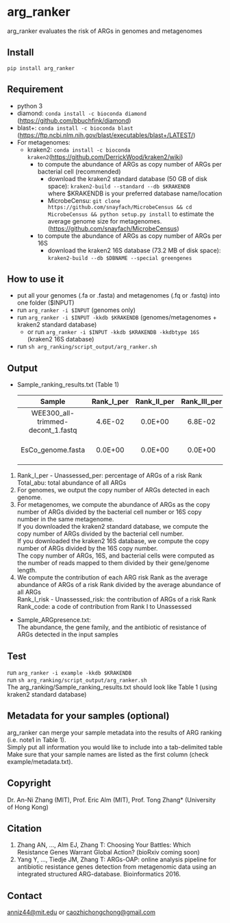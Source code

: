 # arg_ranker
arg_ranker evaluates the risk of ARGs in genomes and metagenomes

## Install
`pip install arg_ranker`

## Requirement
* python 3
* diamond: `conda install -c bioconda diamond` (https://github.com/bbuchfink/diamond)
* blast+: `conda install -c bioconda blast` (https://ftp.ncbi.nlm.nih.gov/blast/executables/blast+/LATEST/)
* For metagenomes:
    * kraken2: `conda install -c bioconda kraken2`(https://github.com/DerrickWood/kraken2/wiki)
        * to compute the abundance of ARGs as copy number of ARGs per bacterial cell (recommended)
            * download the kraken2 standard database (50 GB of disk space): `kraken2-build --standard --db $KRAKENDB` \
            where $KRAKENDB is your preferred database name/location
            * MicrobeCensu: `git clone https://github.com/snayfach/MicrobeCensus && cd MicrobeCensus && python setup.py install` to estimate the average genome size for metagenomes.
            (https://github.com/snayfach/MicrobeCensus)
        * to compute the abundance of ARGs as copy number of ARGs per 16S
            * download the kraken2 16S database (73.2 MB of disk space): `kraken2-build --db $DBNAME --special greengenes`

## How to use it
* put all your genomes (.fa or .fasta) and metagenomes (.fq or .fastq) into one folder ($INPUT)
* run `arg_ranker -i $INPUT` (genomes only)
* run `arg_ranker -i $INPUT -kkdb $KRAKENDB` (genomes/metagenomes + kraken2 standard database)
    * or run `arg_ranker -i $INPUT -kkdb $KRAKENDB -kkdbtype 16S` (kraken2 16S database)
* run `sh arg_ranking/script_output/arg_ranker.sh`

## Output
* Sample_ranking_results.txt (Table 1)

    |Sample|Rank_I_per|Rank_II_per|Rank_III_per|Rank_IV_per|Unassessed_per|Total_abu|Rank_code|Rank_I_risk|Rank_II_risk|Rank_III_risk|Rank_IV_risk|ARGs_unassessed_risk|note1|
    | :--------: | :--------: | :--------: | :--------: | :--------: | :--------: | :--------: | :--------: | :--------: | :--------: | :--------: | :--------: | :--------: | :--------: |
    |WEE300_all-trimmed-decont_1.fastq|4.6E-02|0.0E+00|6.8E-02|7.5E-01|1.3E-01|5.4E-04|1.0-0.0-0.5-1.7-0.3|1.0|0.0|0.5|1.7|0.3|hospital_metagenome|
    |EsCo_genome.fasta|0.0E+00|0.0E+00|0.0E+00|1.0E+00|0.0E+00|2.0E+00|0.0-0.0-0.0-2.2-0.0|0.0|0.0|0.0|2.2|0.0|E.coli_genome|

1. Rank_I_per - Unassessed_per: percentage of ARGs of a risk Rank\
Total_abu: total abundance of all ARGs
2. For genomes, we output the copy number of ARGs detected in each genome.
3. For metagenomes, we compute the abundance of ARGs as the copy number of ARGs divided by the bacterial cell number or 16S copy number in the same metagenome.\
If you downloaded the kraken2 standard database, we compute the copy number of ARGs divided by the bacterial cell number.\
If you downloaded the kraken2 16S database, we compute the copy number of ARGs divided by the 16S copy number.\
The copy number of ARGs, 16S, and bacterial cells were computed as the number of reads mapped to them divided by their gene/genome length.
4. We compute the contribution of each ARG risk Rank as the average abundance of ARGs of a risk Rank divided by the average abundance of all ARGs\
Rank_I_risk - Unassessed_risk: the contribution of ARGs of a risk Rank\
Rank_code: a code of contribution from Rank I to Unassessed

* Sample_ARGpresence.txt:\
The abundance, the gene family, and the antibiotic of resistance of ARGs detected in the input samples

## Test
run `arg_ranker -i example -kkdb $KRAKENDB`\
run `sh arg_ranking/script_output/arg_ranker.sh`\
The arg_ranking/Sample_ranking_results.txt should look like Table 1 (using kraken2 standard database)

## Metadata for your samples (optional)
arg_ranker can merge your sample metadata into the results of ARG ranking (i.e. note1 in Table 1).\
Simply put all information you would like to include into a tab-delimited table\
Make sure that your sample names are listed as the first column (check example/metadata.txt).

## Copyright
Dr. An-Ni Zhang (MIT), Prof. Eric Alm (MIT), Prof. Tong Zhang* (University of Hong Kong)

## Citation
1. Zhang AN, ..., Alm EJ, Zhang T: Choosing Your Battles: Which Resistance Genes Warrant Global Action? (bioRxiv coming soon)
2. Yang Y, ..., Tiedje JM, Zhang T: ARGs-OAP: online analysis pipeline for antibiotic resistance genes detection from metagenomic data using an integrated structured ARG-database. Bioinformatics 2016.

## Contact
anniz44@mit.edu or caozhichongchong@gmail.com
